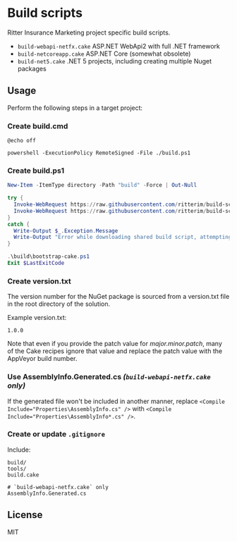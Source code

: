 # Build scripts

Ritter Insurance Marketing project specific build scripts.

- `build-webapi-netfx.cake` ASP.NET WebApi2 with full .NET framework
- `build-netcoreapp.cake` ASP.NET Core (somewhat obsolete)
- `build-net5.cake` .NET 5 projects, including creating multiple Nuget packages

## Usage

Perform the following steps in a target project:

### Create build.cmd

```batch
@echo off

powershell -ExecutionPolicy RemoteSigned -File ./build.ps1
```

### Create build.ps1

```powershell
New-Item -ItemType directory -Path "build" -Force | Out-Null

try {
  Invoke-WebRequest https://raw.githubusercontent.com/ritterim/build-scripts/master/bootstrap-cake.ps1 -OutFile build\bootstrap-cake.ps1
  Invoke-WebRequest https://raw.githubusercontent.com/ritterim/build-scripts/master/build-[webapi-netfx OR net5].cake -OutFile build.cake
}
catch {
  Write-Output $_.Exception.Message
  Write-Output "Error while downloading shared build script, attempting to use previously downloaded scripts..."
}

.\build\bootstrap-cake.ps1
Exit $LastExitCode
```

### Create version.txt

The version number for the NuGet package is sourced from a version.txt file in the root directory of the solution.

Example version.txt:

```
1.0.0
```

Note that even if you provide the patch value for _major.minor.patch_, many of the Cake recipes ignore that value and replace the patch value with the AppVeyor build number.

### Use AssemblyInfo.Generated.cs *(`build-webapi-netfx.cake` only)*

If the generated file won't be included in another manner, replace `<Compile Include="Properties\AssemblyInfo.cs" />` with `<Compile Include="Properties\AssemblyInfo*.cs" />`.

### Create or update `.gitignore`

Include:

```
build/
tools/
build.cake

# `build-webapi-netfx.cake` only
AssemblyInfo.Generated.cs
```

## License

MIT
